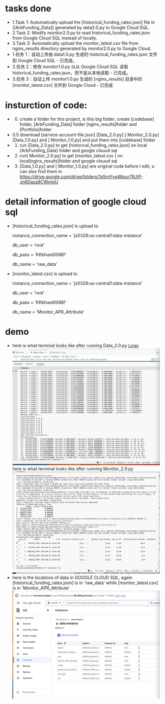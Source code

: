 # tasks done 
- 1.Task 1: Automatically upload the [historical_funding_rates.json] file in [[ArbFunding_Data]] generated by data2.0.py to Google Cloud SQL. 
- 2.Task 2: Modify monitor2.0.py to read historical_funding_rates.json from Google Cloud SQL instead of locally.
- 3.Task 3: Automatically upload the monitor_latest.csv file from nginx_results directory generated by monitor2.0.py to Google Cloud.
- 1.任务 1：自动上传由 data1.0.py 生成的 historical_funding_rates.json 文件到 Google Cloud SQL - 已完成。
- 2.任务 2：修改 monitor1.0.py 以从 Google Cloud SQL 读取 historical_funding_rates.json，而不是从本地读取 - 已完成。
- 3.任务 3：自动上传 monitor1.0.py 生成的 [nginx_results] 目录中的 [monitor_latest.csv] 文件到 Google Cloud - 已完成
# insturction of code:
- 0. create a folder for this project, is this big folder, create [codebase] folder, [ArbFunding_Data] folder [nginx_results]folder and [Portfolio]folder
- 0.5 download [service-account-file.json] [Data_2.0.py] [ Monitor_2.0.py] [Data_1.0.py] and [ Monitor_1.0.py] and put them into [codebase] folder
- 1. run [Data_2.0.py] to get [historical_funding_rates.json]  on local [ArbFunding_Data] folder and google clouud sql
- 2. run[ Monitor_2.0.py] to get [monitor_latest.csv ] on local[nginx_results]folder and google clouud sql
- 3. [Data_1.0.py] and [ Monitor_1.0.py] are original code before I edit, u can also find them in https://drive.google.com/drive/folders/1o5rnYyq48qur7RJjP-Jn6Daza9CWmloU
# detail information of google cloud sql
- [historical_funding_rates.json] is upload to

  instance_connection_name = 'jz0328:us-central1:data-instance'
  
  db_user = 'root'

  db_pass = 'KKbhast0088!'

  db_name = 'raw_data'

- [monitor_latest.csv] is upload to

  instance_connection_name = 'jz0328:us-central1:data-instance'
  
  db_user = 'root'

  db_pass = 'KKbhast0088!'

  db_name = 'Monitor_APR_Attribute'
# demo
- here is what terminal looks like after running Data_2.0.py
  [Logo](https://github.com/jyz0328/intern-tasks/blob/main/data2running.png)
  ![Logo](./data2running.png)
 here is what terminal looks like after running Monitor_2.0.py
![Logo](./monitor_demo.png)
- here is the locations of data in GOOGLE CLOUD SQL, again [historical_funding_rates.json] is in 'raw_data' while [monitor_latest.csv] is in 'Monitor_APR_Attribute'
  ![Logo](./SQLplace.png)
